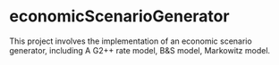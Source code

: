 # economicScenarioGenerator
This project involves the implementation of an economic scenario generator, including A G2++ rate model, B&S model, Markowitz model.
